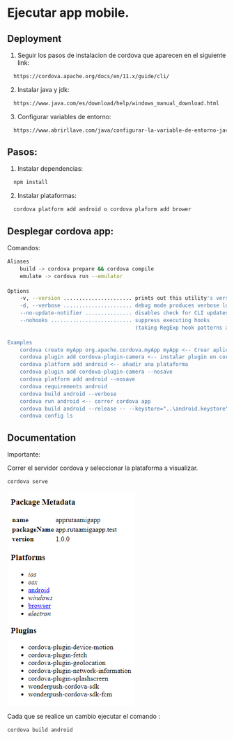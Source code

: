 
# Ejecutar app mobile.

## Deployment

1) Seguir los pasos de instalacion de cordova que aparecen en el siguiente link:
```bash
  https://cordova.apache.org/docs/en/11.x/guide/cli/
```

2) Instalar java y jdk:
```bash
  https://www.java.com/es/download/help/windows_manual_download.html
```

3) Configurar variables de entorno:
```bash
  https://www.abrirllave.com/java/configurar-la-variable-de-entorno-java-home.php
```

## Pasos:


1) Instalar dependencias:
```bash
  npm install
```

2) Instalar plataformas:
```bash
  cordova platform add android o cordova plaform add brower
```


## Desplegar cordova app:
Comandos:
```bash
Aliases
    build -> cordova prepare && cordova compile
    emulate -> cordova run --emulator

Options
    -v, --version ...................... prints out this utility's version
    -d, --verbose ...................... debug mode produces verbose log output for all activity,
    --no-update-notifier ............... disables check for CLI updates
    --nohooks .......................... suppress executing hooks
                                         (taking RegExp hook patterns as parameters)

Examples
    cordova create myApp org.apache.cordova.myApp myApp <-- Crear aplicacion cordova
    cordova plugin add cordova-plugin-camera <-- instalar plugin en cordova
    cordova platform add android <-- añadir una plataforma
    cordova plugin add cordova-plugin-camera --nosave
    cordova platform add android --nosave
    cordova requirements android
    cordova build android --verbose
    cordova run android <-- correr cordova app
    cordova build android --release -- --keystore="..\android.keystore" --storePassword=android --alias=mykey
    cordova config ls

```

## Documentation

Importante:

Correr el servidor cordova y seleccionar la plataforma a visualizar.
 
```bash
cordova serve
```
![alt text](./assetsdocumentacion/despliegue.png)


Cada que se realice un cambio ejecutar el comando :
```bash
cordova build android
```

